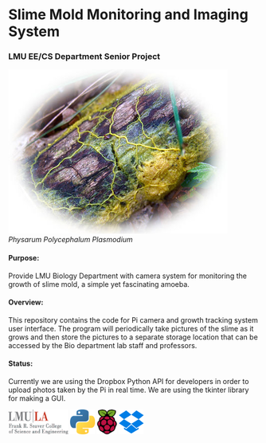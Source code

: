 # **Slime Mold Monitoring and Imaging System**
### **LMU EE/CS Department Senior Project**
![](images/oie_124645G3I2Cvl3-1.jpg)
*Physarum Polycephalum Plasmodium*
#### Purpose:
Provide LMU Biology Department with camera system for monitoring the growth of slime mold, 
a simple yet fascinating amoeba.

#### Overview: 
This repository contains the code for Pi camera and growth tracking system user interface. 
The program will periodically take pictures of the slime as it grows and then store the pictures 
to a separate storage location that can be accessed by the Bio department lab staff and professors.

#### Status:
Currently we are using the Dropbox Python API for developers in order to upload photos
taken by the Pi in real time. We are using the tkinter library for making a GUI.

<img src="images/lmuseaver.jpg" width="120" height="50">    <img src="images/1024px-Python-logo-notext.svg.png" width="50" height="50">    <img src="images/Raspberry_Pi_Logo.svg.png" width="40" height="50">    <img src="images/Dropbox-Logo.png" width="50" height="50">
